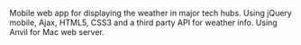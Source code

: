Mobile web app for displaying the weather in major tech hubs.  Using jQuery mobile, Ajax, HTML5, CSS3 and a third party API for weather info.  Using Anvil for Mac web server.
